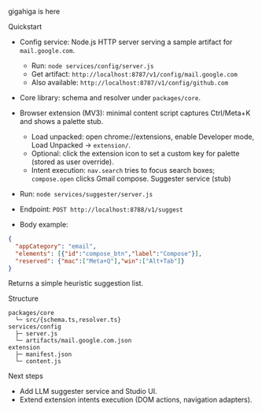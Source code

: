 gigahiga is here

Quickstart

- Config service: Node.js HTTP server serving a sample artifact for `mail.google.com`.
  - Run: `node services/config/server.js`
  - Get artifact: `http://localhost:8787/v1/config/mail.google.com`
  - Also available: `http://localhost:8787/v1/config/github.com`

- Core library: schema and resolver under `packages/core`.

- Browser extension (MV3): minimal content script captures Ctrl/Meta+K and shows a palette stub.
  - Load unpacked: open chrome://extensions, enable Developer mode, Load Unpacked → `extension/`.
  - Optional: click the extension icon to set a custom key for palette (stored as user override).
  - Intent execution: `nav.search` tries to focus search boxes; `compose.open` clicks Gmail compose.
Suggester service (stub)

- Run: `node services/suggester/server.js`
- Endpoint: `POST http://localhost:8788/v1/suggest`
- Body example:
```json
{
  "appCategory": "email",
  "elements": [{"id":"compose_btn","label":"Compose"}],
  "reserved": {"mac":["Meta+Q"],"win":["Alt+Tab"]}
}
```
Returns a simple heuristic suggestion list.

Structure

```
packages/core
  └─ src/{schema.ts,resolver.ts}
services/config
  ├─ server.js
  └─ artifacts/mail.google.com.json
extension
  ├─ manifest.json
  └─ content.js
```

Next steps

- Add LLM suggester service and Studio UI.
- Extend extension intents execution (DOM actions, navigation adapters).